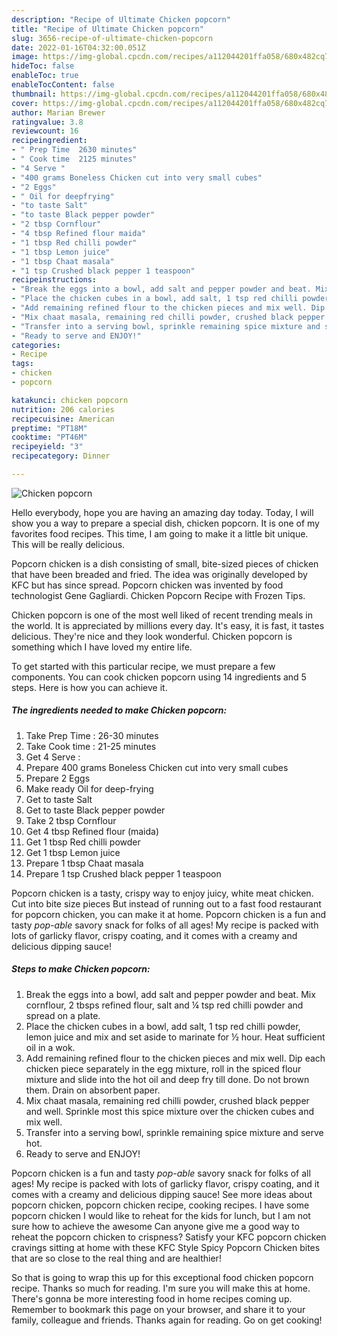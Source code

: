 ```yaml
---
description: "Recipe of Ultimate Chicken popcorn"
title: "Recipe of Ultimate Chicken popcorn"
slug: 3656-recipe-of-ultimate-chicken-popcorn
date: 2022-01-16T04:32:00.051Z
image: https://img-global.cpcdn.com/recipes/a112044201ffa058/680x482cq70/chicken-popcorn-recipe-main-photo.jpg
hideToc: false
enableToc: true
enableTocContent: false
thumbnail: https://img-global.cpcdn.com/recipes/a112044201ffa058/680x482cq70/chicken-popcorn-recipe-main-photo.jpg
cover: https://img-global.cpcdn.com/recipes/a112044201ffa058/680x482cq70/chicken-popcorn-recipe-main-photo.jpg
author: Marian Brewer
ratingvalue: 3.8
reviewcount: 16
recipeingredient:
- " Prep Time  2630 minutes"
- " Cook time  2125 minutes"
- "4 Serve "
- "400 grams Boneless Chicken cut into very small cubes"
- "2 Eggs"
- " Oil for deepfrying"
- "to taste Salt"
- "to taste Black pepper powder"
- "2 tbsp Cornflour"
- "4 tbsp Refined flour maida"
- "1 tbsp Red chilli powder"
- "1 tbsp Lemon juice"
- "1 tbsp Chaat masala"
- "1 tsp Crushed black pepper 1 teaspoon"
recipeinstructions:
- "Break the eggs into a bowl, add salt and pepper powder and beat. Mix cornflour, 2 tbsps refined flour, salt and ¼ tsp red chilli powder and spread on a plate."
- "Place the chicken cubes in a bowl, add salt, 1 tsp red chilli powder, lemon juice and mix and set aside to marinate for ½ hour. Heat sufficient oil in a wok."
- "Add remaining refined flour to the chicken pieces and mix well. Dip each chicken piece separately in the egg mixture, roll in the spiced flour mixture and slide into the hot oil and deep fry till done. Do not brown them. Drain on absorbent paper."
- "Mix chaat masala, remaining red chilli powder, crushed black pepper and well. Sprinkle most this spice mixture over the chicken cubes and mix well."
- "Transfer into a serving bowl, sprinkle remaining spice mixture and serve hot."
- "Ready to serve and ENJOY!"
categories:
- Recipe
tags:
- chicken
- popcorn

katakunci: chicken popcorn 
nutrition: 206 calories
recipecuisine: American
preptime: "PT18M"
cooktime: "PT46M"
recipeyield: "3"
recipecategory: Dinner

---
```



![Chicken popcorn](https://img-global.cpcdn.com/recipes/a112044201ffa058/680x482cq70/chicken-popcorn-recipe-main-photo.jpg)

Hello everybody, hope you are having an amazing day today. Today, I will show you a way to prepare a special dish, chicken popcorn. It is one of my favorites food recipes. This time, I am going to make it a little bit unique. This will be really delicious.

Popcorn chicken is a dish consisting of small, bite-sized pieces of chicken that have been breaded and fried. The idea was originally developed by KFC but has since spread. Popcorn chicken was invented by food technologist Gene Gagliardi. Chicken Popcorn Recipe with Frozen Tips.

Chicken popcorn is one of the most well liked of recent trending meals in the world. It is appreciated by millions every day. It's easy, it is fast, it tastes delicious. They're nice and they look wonderful. Chicken popcorn is something which I have loved my entire life.


To get started with this particular recipe, we must prepare a few components. You can cook chicken popcorn using 14 ingredients and 5 steps. Here is how you can achieve it.

<!--inarticleads1-->

##### The ingredients needed to make Chicken popcorn:

1. Take  Prep Time : 26-30 minutes
1. Take  Cook time : 21-25 minutes
1. Get 4 Serve :
1. Prepare 400 grams Boneless Chicken cut into very small cubes
1. Prepare 2 Eggs
1. Make ready  Oil for deep-frying
1. Get to taste Salt
1. Get to taste Black pepper powder
1. Take 2 tbsp Cornflour
1. Get 4 tbsp Refined flour (maida)
1. Get 1 tbsp Red chilli powder
1. Get 1 tbsp Lemon juice
1. Prepare 1 tbsp Chaat masala
1. Prepare 1 tsp Crushed black pepper 1 teaspoon


Popcorn chicken is a tasty, crispy way to enjoy juicy, white meat chicken. Cut into bite size pieces But instead of running out to a fast food restaurant for popcorn chicken, you can make it at home. Popcorn chicken is a fun and tasty *pop-able* savory snack for folks of all ages! My recipe is packed with lots of garlicky flavor, crispy coating, and it comes with a creamy and delicious dipping sauce! 

<!--inarticleads2-->

##### Steps to make Chicken popcorn:

1. Break the eggs into a bowl, add salt and pepper powder and beat. Mix cornflour, 2 tbsps refined flour, salt and ¼ tsp red chilli powder and spread on a plate.
1. Place the chicken cubes in a bowl, add salt, 1 tsp red chilli powder, lemon juice and mix and set aside to marinate for ½ hour. Heat sufficient oil in a wok.
1. Add remaining refined flour to the chicken pieces and mix well. Dip each chicken piece separately in the egg mixture, roll in the spiced flour mixture and slide into the hot oil and deep fry till done. Do not brown them. Drain on absorbent paper.
1. Mix chaat masala, remaining red chilli powder, crushed black pepper and well. Sprinkle most this spice mixture over the chicken cubes and mix well.
1. Transfer into a serving bowl, sprinkle remaining spice mixture and serve hot.
1. Ready to serve and ENJOY!

Popcorn chicken is a fun and tasty *pop-able* savory snack for folks of all ages! My recipe is packed with lots of garlicky flavor, crispy coating, and it comes with a creamy and delicious dipping sauce! See more ideas about popcorn chicken, popcorn chicken recipe, cooking recipes. I have some popcorn chicken I would like to reheat for the kids for lunch, but I am not sure how to achieve the awesome Can anyone give me a good way to reheat the popcorn chicken to crispness? Satisfy your KFC popcorn chicken cravings sitting at home with these KFC Style Spicy Popcorn Chicken bites that are so close to the real thing and are healthier! 

So that is going to wrap this up for this exceptional food chicken popcorn recipe. Thanks so much for reading. I'm sure you will make this at home. There's gonna be more interesting food in home recipes coming up. Remember to bookmark this page on your browser, and share it to your family, colleague and friends. Thanks again for reading. Go on get cooking!
